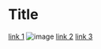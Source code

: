 # Title

[link 1](thisisalink.com)
![image](thisisanimage)
[link 2](hey()().com)
[link 3](thisisanotherlink.org)